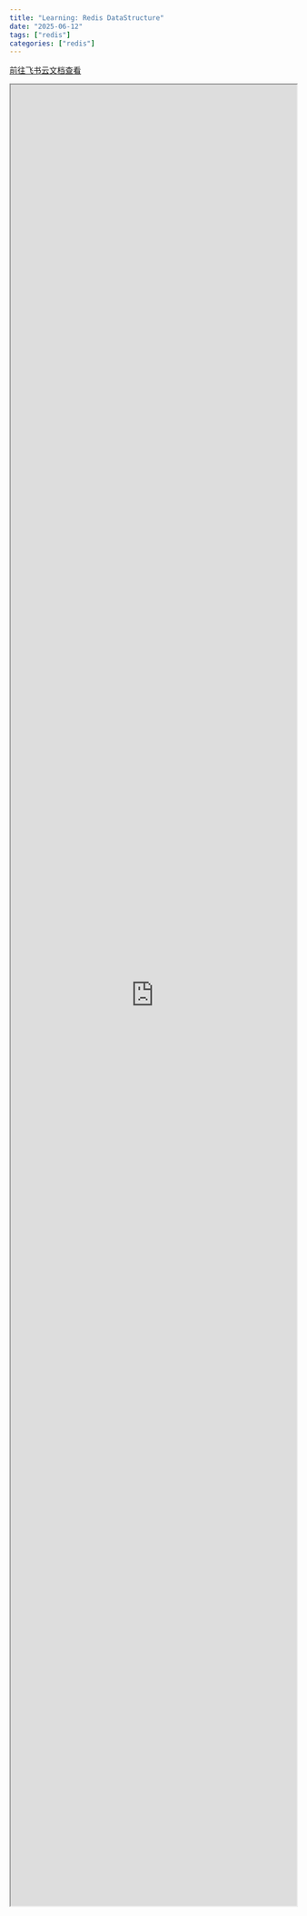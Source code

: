 ```yaml
---
title: "Learning: Redis DataStructure"
date: "2025-06-12"
tags: ["redis"]
categories: ["redis"]
---
```


<a href="https://c6t4wbgxht.feishu.cn/docx/N4ZtdsMOOozf38xHN3yc4FYinlt" target="_blank"> 前往飞书云文档查看 </a>
<iframe 
    width="100%"
    style="height: 80vh;"
    allow="fullscreen"
    src="https://c6t4wbgxht.feishu.cn/docx/N4ZtdsMOOozf38xHN3yc4FYinlt">
